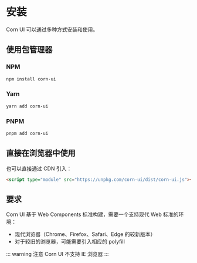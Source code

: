 # 安装

Corn UI 可以通过多种方式安装和使用。

## 使用包管理器

### NPM

```bash
npm install corn-ui
```

### Yarn

```bash
yarn add corn-ui
```

### PNPM

```bash
pnpm add corn-ui
```

## 直接在浏览器中使用

也可以直接通过 CDN 引入：

```html
<script type="module" src="https://unpkg.com/corn-ui/dist/corn-ui.js"></script>
```

## 要求

Corn UI 基于 Web Components 标准构建，需要一个支持现代 Web 标准的环境：

- 现代浏览器（Chrome、Firefox、Safari、Edge 的较新版本）
- 对于较旧的浏览器，可能需要引入相应的 polyfill

::: warning 注意
Corn UI 不支持 IE 浏览器
:::
